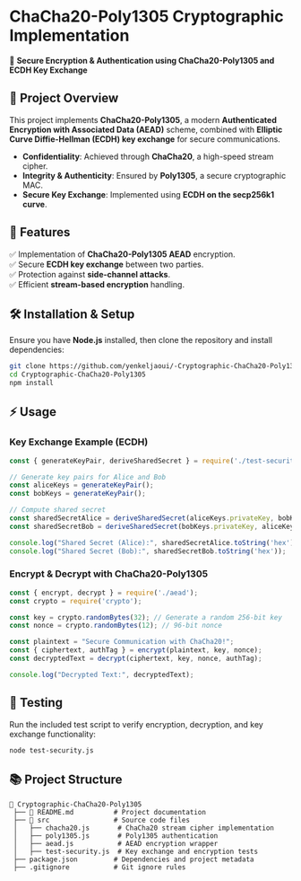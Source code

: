 # ChaCha20-Poly1305 Cryptographic Implementation

🔐 **Secure Encryption & Authentication using ChaCha20-Poly1305 and ECDH Key Exchange**

## 📌 Project Overview
This project implements **ChaCha20-Poly1305**, a modern **Authenticated Encryption with Associated Data (AEAD)** scheme, combined with **Elliptic Curve Diffie-Hellman (ECDH) key exchange** for secure communications.

- **Confidentiality**: Achieved through **ChaCha20**, a high-speed stream cipher.
- **Integrity & Authenticity**: Ensured by **Poly1305**, a secure cryptographic MAC.
- **Secure Key Exchange**: Implemented using **ECDH on the secp256k1 curve**.

## 🚀 Features
✅ Implementation of **ChaCha20-Poly1305 AEAD** encryption.  
✅ Secure **ECDH key exchange** between two parties.  
✅ Protection against **side-channel attacks**.  
✅ Efficient **stream-based encryption** handling.  

## 🛠 Installation & Setup
Ensure you have **Node.js** installed, then clone the repository and install dependencies:

```bash
git clone https://github.com/yenkeljaoui/-Cryptographic-ChaCha20-Poly1305-.git
cd Cryptographic-ChaCha20-Poly1305
npm install
```

## ⚡ Usage
### Key Exchange Example (ECDH)
```javascript
const { generateKeyPair, deriveSharedSecret } = require('./test-security');

// Generate key pairs for Alice and Bob
const aliceKeys = generateKeyPair();
const bobKeys = generateKeyPair();

// Compute shared secret
const sharedSecretAlice = deriveSharedSecret(aliceKeys.privateKey, bobKeys.publicKey);
const sharedSecretBob = deriveSharedSecret(bobKeys.privateKey, aliceKeys.publicKey);

console.log("Shared Secret (Alice):", sharedSecretAlice.toString('hex'));
console.log("Shared Secret (Bob):", sharedSecretBob.toString('hex'));
```

### Encrypt & Decrypt with ChaCha20-Poly1305
```javascript
const { encrypt, decrypt } = require('./aead');
const crypto = require('crypto');

const key = crypto.randomBytes(32); // Generate a random 256-bit key
const nonce = crypto.randomBytes(12); // 96-bit nonce

const plaintext = "Secure Communication with ChaCha20!";
const { ciphertext, authTag } = encrypt(plaintext, key, nonce);
const decryptedText = decrypt(ciphertext, key, nonce, authTag);

console.log("Decrypted Text:", decryptedText);
```

## 🔬 Testing
Run the included test script to verify encryption, decryption, and key exchange functionality:

```bash
node test-security.js
```

## 📚 Project Structure
```
📂 Cryptographic-ChaCha20-Poly1305
 ├── 📜 README.md          # Project documentation
 ├── 📂 src                # Source code files
 │   ├── chacha20.js       # ChaCha20 stream cipher implementation
 │   ├── poly1305.js       # Poly1305 authentication
 │   ├── aead.js           # AEAD encryption wrapper
 │   ├── test-security.js  # Key exchange and encryption tests
 ├── package.json         # Dependencies and project metadata
 ├── .gitignore           # Git ignore rules
```



